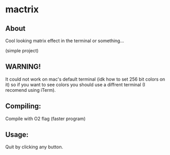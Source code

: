 # mactrix
## About
Cool looking matrix effect in the terminal or something...

(simple project)

## WARNING!
It could not work on mac's default terminal (idk how to set 256 bit colors on it) so if you want to see colors you should use a diffrent terminal (I recomend using iTerm).

## Compiling:
Compile with O2 flag (faster program)

## Usage:
Quit by clicking any button.
